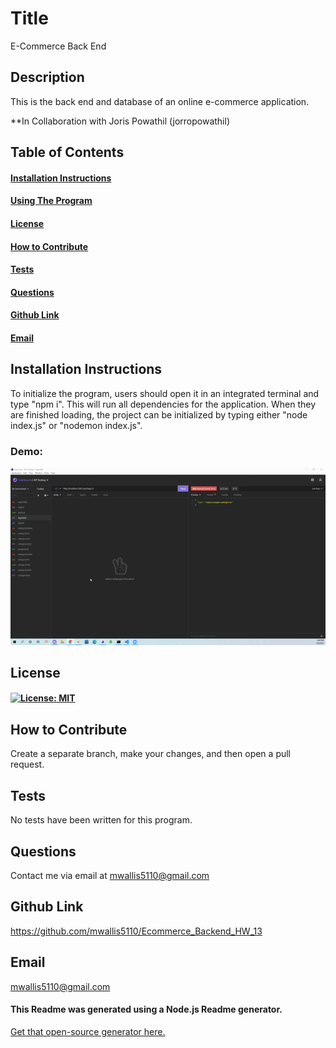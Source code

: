 # Title 
E-Commerce Back End

## Description 
This is the back end and database of an online e-commerce application.

**In Collaboration with Joris Powathil (jorropowathil)

## Table of Contents
#### [Installation Instructions](#installation-instructions)<br>
#### [Using The Program](#using-the-program)<br>
#### [License](#license)<br>
#### [How to Contribute](#how-to-contribute)<br>
#### [Tests](#tests)<br>
#### [Questions](#questions)<br>
#### [Github Link](#github-link)<br>
#### [Email](#email)<br>

## Installation Instructions
To initialize the program, users should open it in an integrated terminal and type 
"npm i". This will run all dependencies for the application. When they are finished loading, the project can be initialized by typing either "node index.js" or "nodemon index.js".

### Demo:

![A demonstration gif of the program](Screencast_Demo.gif)

## License
#### [![License: MIT](https://img.shields.io/badge/License-MIT-yellow.svg)](https://opensource.org/licenses/MIT)

## How to Contribute
Create a separate branch, make your changes, and then open a pull request.

## Tests
No tests have been written for this program.

## Questions
Contact me via email at mwallis5110@gmail.com

## Github Link
https://github.com/mwallis5110/Ecommerce_Backend_HW_13

## Email
mwallis5110@gmail.com
  


#### This Readme was generated using a Node.js Readme generator. 
[Get that open-source generator here.](git@github.com:mwallis5110/Readme_Generator_HW_09.git)